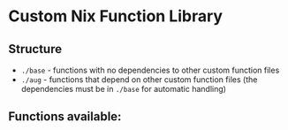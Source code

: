 # Custom Nix Function Library

## Structure

- `./base` - functions with no dependencies to other custom function files
- `./aug` - functions that depend on other custom function files (the dependencies must be in `./base` for automatic handling)

## Functions available:

<!-- TODO -->